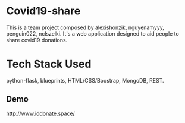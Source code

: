 # Covid19-share

This is a team project composed by alexishonzik, nguyenamyyy, penguin022, nclszelki. It's a web application designed to aid people to share covid19 donations.

# Tech Stack Used

python-flask, blueprints, HTML/CSS/Boostrap, MongoDB, REST.

## Demo
http://www.iddonate.space/
